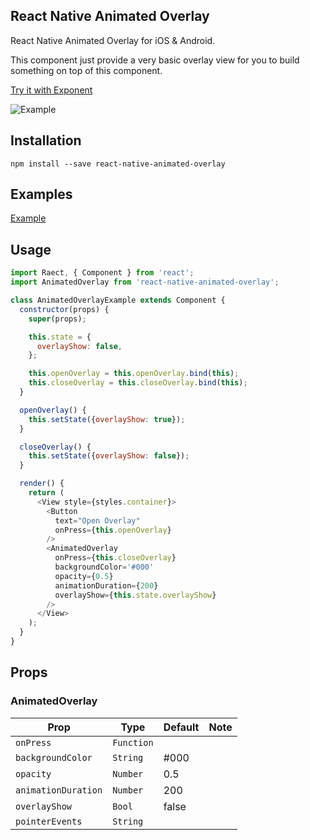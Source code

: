 ## React Native Animated Overlay
React Native Animated Overlay for iOS & Android.

This component just provide a very basic overlay view for you to build something on top of this component.

[Try it with Exponent](https://exp.host/@jacklam718/animatedoverlay-example)

![Example](https://jacklam718.github.io/react-native-animated-overlay/assets/video/react-native-animated-overlay.gif)

## Installation

`npm install --save react-native-animated-overlay`

## Examples
[Example](https://github.com/jacklam718/react-native-animated-overlay/blob/master/animatedoverlay-example/main.js)

## Usage
```javascript
import Raect, { Component } from 'react';
import AnimatedOverlay from 'react-native-animated-overlay';

class AnimatedOverlayExample extends Component {
  constructor(props) {
    super(props);

    this.state = {
      overlayShow: false,
    };

    this.openOverlay = this.openOverlay.bind(this);
    this.closeOverlay = this.closeOverlay.bind(this);
  }

  openOverlay() {
    this.setState({overlayShow: true});
  }

  closeOverlay() {
    this.setState({overlayShow: false});
  }

  render() {
    return (
      <View style={styles.container}>
        <Button
          text="Open Overlay"
          onPress={this.openOverlay}
        />
        <AnimatedOverlay
          onPress={this.closeOverlay}
          backgroundColor='#000'
          opacity={0.5}
          animationDuration={200}
          overlayShow={this.state.overlayShow}
        />
      </View>
    );
  }
}
```

## Props
### AnimatedOverlay
| Prop | Type | Default | Note |
|---|---|---|---|
| `onPress` | `Function` | |
| `backgroundColor` | `String` | #000 |
| `opacity` | `Number` | 0.5 |
| `animationDuration` | `Number` | 200 |
| `overlayShow` | `Bool` | false |
| `pointerEvents` | `String` | |
